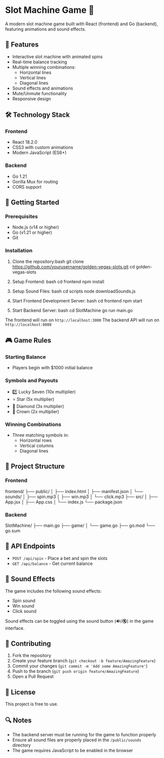 # Slot Machine Game 🎰

A modern slot machine game built with React (frontend) and Go (backend), featuring animations and sound effects.

## 🌟 Features

- Interactive slot machine with animated spins
- Real-time balance tracking
- Multiple winning combinations:
  - Horizontal lines
  - Vertical lines
  - Diagonal lines
- Sound effects and animations
- Mute/Unmute functionality
- Responsive design

## 🛠️ Technology Stack

### Frontend
- React 18.2.0
- CSS3 with custom animations
- Modern JavaScript (ES6+)

### Backend
- Go 1.21
- Gorilla Mux for routing
- CORS support

## 🚀 Getting Started

### Prerequisites
- Node.js (v14 or higher)
- Go (v1.21 or higher)
- Git

  
### Installation

1. Clone the repository:bash
git clone https://github.com/yourusername/golden-vegas-slots.git
cd golden-vegas-slots


2. Setup Frontend:
bash
cd frontend
npm install


3. Setup Sound Files:
bash
cd scripts
node downloadSounds.js


4. Start Frontend Development Server:
bash
cd frontend
npm start


5. Start Backend Server:
bash
cd SlotMachine
go run main.go



The frontend will run on `http://localhost:3000`
The backend API will run on `http://localhost:8080`

## 🎮 Game Rules

### Starting Balance
- Players begin with $1000 initial balance

### Symbols and Payouts
- 7️⃣ Lucky Seven (10x multiplier)
- ⭐ Star (5x multiplier)
- 💎 Diamond (3x multiplier)
- 👑 Crown (2x multiplier)

### Winning Combinations
- Three matching symbols in:
  - Horizontal rows
  - Vertical columns
  - Diagonal lines

## 📁 Project Structure

### Frontend
frontend/
├── public/
│ ├── index.html
│ ├── manifest.json
│ └── sounds/
│ ├── spin.mp3
│ ├── win.mp3
│ └── click.mp3
├── src/
│ ├── App.jsx
│ ├── App.css
│ └── index.js
└── package.json

### Backend
SlotMachine/
├── main.go
├── game/
│ └── game.go
├── go.mod
└── go.sum


## 🔧 API Endpoints

- `POST /api/spin` - Place a bet and spin the slots
- `GET /api/balance` - Get current balance

## 🎵 Sound Effects

The game includes the following sound effects:
- Spin sound
- Win sound
- Click sound

Sound effects can be toggled using the sound button (🔊/🔇) in the game interface.

## 🤝 Contributing

1. Fork the repository
2. Create your feature branch (`git checkout -b feature/AmazingFeature`)
3. Commit your changes (`git commit -m 'Add some AmazingFeature'`)
4. Push to the branch (`git push origin feature/AmazingFeature`)
5. Open a Pull Request

## 📝 License

This project is free to use. 

## 🔍 Notes
- The backend server must be running for the game to function properly
- Ensure all sound files are properly placed in the `/public/sounds` directory
- The game requires JavaScript to be enabled in the browser
